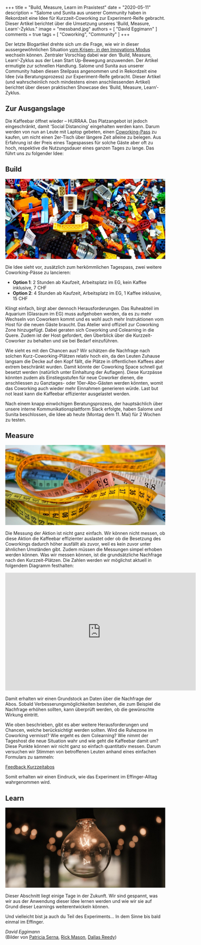 +++
title = "Build, Measure, Learn im Praxistest"
date = "2020-05-11"
description = "Salome und Sunita aus unserer Community haben in Rekordzeit eine Idee für Kurzzeit-Coworking zur Experiment-Reife gebracht. Dieser Artikel berichtet über die Umsetzung unseres 'Build, Measure, Learn'-Zyklus."
image = "messband.jpg"
authors = [ "David Eggimann" ]
comments = true
tags = [ "Coworking", "Community" ]
+++

<div class="lead">
Der letzte Blogartikel drehte sich um die Frage, wie wir in dieser aussergewöhnlichen Situation <a href="/blog/vom-krisen-zum-innovationsmodus/">vom Krisen- in den Innovations Modus</a> wechseln können. Zentraler Vorschlag dabei war den ‘Build, Measure, Learn’-Zyklus aus der Lean Start Up-Bewegung anzuwenden.
Der Artikel ermutigte zur schnellen Handlung. Salome und Sunita aus unserer Community haben diesen Steilpass angenommen und in Rekordzeit eine Idee (via Beratungsprozess) zur Experiment-Reife gebracht. Dieser Artikel (und wahrscheinlich noch mindestens einen anschliessenden Artikel) berichtet über diesen praktischen Showcase des ‘Build, Measure, Learn’-Zyklus.
</div>

## Zur Ausgangslage

Die Kaffeebar öffnet wieder – HURRAA. Das Platzangebot ist jedoch eingeschränkt, damit ‘Social Distancing’ eingehalten werden kann. Darum werden von nun an Leute mit Laptop gebeten, einen [Coworking-Pass](/coworking/) zu kaufen, um nicht einen 2er-Tisch über längere Zeit alleine zu belegen. Aus Erfahrung ist der Preis eines Tagespasses  für solche Gäste aber oft zu hoch, respektive die Nutzungsdauer eines ganzen Tages zu lange. Das führt uns zu folgender Idee:

## Build

![Build](lego.jpg)

Die Idee sieht vor, zusätzlich zum herkömmlichen Tagespass, zwei weitere Coworking-Pässe zu lancieren:
 
- **Option 1**: 2 Stunden ab Kaufzeit, Arbeitsplatz im EG, kein Kaffee inklusive, 7 CHF
- **Option 2**: 4 Stunden ab Kaufzeit, Arbeitsplatz im EG, 1 Kaffee inklusive, 15 CHF
 
Klingt einfach, birgt aber dennoch Herausforderungen. Das Ruheabteil im Aquarium (Glasraum im EG) muss aufgehoben werden, da es zu mehr Wechseln von Coworkern kommt und es wohl auch mehr Instruktionen vom Host für die neuen Gäste braucht. Das Atelier wird offiziell zur Coworking Zone hinzugefügt. Dabei geraten sich Coworking und Colearning in die Quere. Zudem ist der Host gefordert, den Überblick über die Kurzzeit-Coworker zu behalten und sie bei Bedarf einzuführen.
 
Wie sieht es mit den Chancen aus? Wir schätzen die Nachfrage nach solchen Kurz-Coworking-Plätzen relativ hoch ein, da den Leuten Zuhause langsam die Decke auf den Kopf fällt, die Plätze in öffentlichen Kaffees aber extrem beschränkt wurden. Damit könnte der Coworking Space schnell gut besetzt werden (natürlich unter Einhaltung der Auflagen). Diese Kurzpässe könnten zudem als Einstiegsstufen für neue Coworker dienen, die anschliessen zu Ganztages- oder 10er-Abo-Gästen werden könnten, womit das Coworking auch wieder mehr Einnahmen generieren würde. Last but not least kann die Kaffeebar effizienter ausgelastet werden.
 
Nach einem knapp einwöchigen Beratungsprozess, der hauptsächlich über unsere interne Kommunikationsplattform Slack erfolgte, haben Salome und Sunita beschlossen, die Idee ab heute (Montag dem 11. Mai) für 2 Wochen zu testen.

## Measure

![Measure](messband.jpg)

Die Messung der Aktion ist nicht ganz einfach. Wir können nicht messen, ob diese Aktion die Kaffeebar effizienter auslastet oder ob die Besetzung des Coworkings dadurch höher ausfällt als zuvor, weil es kein zuvor unter ähnlichen Umständen gibt. Zudem müssen die Messungen simpel erhoben werden können. Was wir messen können, ist die grundsätzliche Nachfrage nach den Kurzzeit-Plätzen. Die Zahlen werden wir möglichst aktuell in folgendem Diagramm festhalten:

<iframe class="embed-responsive-item" width="600" height="371" seamless frameborder="0" scrolling="no" src="https://docs.google.com/spreadsheets/d/e/2PACX-1vQS8jLP3Mg-TAvmp501e0phZqIXV8RcjBv9JhE9NGorFnwUuaBTScDgAQN2t_8jjh8g4wUMtf7cXdQf/pubchart?oid=960957229&amp;format=interactive"></iframe>

Damit erhalten wir einen Grundstock an Daten über die Nachfrage der Abos. Sobald Verbesserungsmöglichkeiten bestehen, die zum Beispiel die Nachfrage erhöhen sollten, kann überprüft werden, ob die gewünschte Wirkung eintritt.

Wie oben beschrieben, gibt es aber weitere Herausforderungen und Chancen, welche berücksichtigt werden sollten. Wird die Ruhezone im Coworking vermisst? Wie ergeht es dem Colearning? Wie nimmt der Tageshost die neue Situation wahr und wie geht die Kaffeebar damit um? Diese Punkte können wir nicht ganz so einfach quantitativ messen. Darum versuchen wir Stimmen von betroffenen Leuten anhand eines einfachen Formulars zu sammeln:

<a href="https://forms.gle/n3ksUXeTmkfyhvjdA" class="btn btn-mod btn-medium btn-round" target="_blank"><i class="fa fa-arrow-right"></i> Feedback Kurzzeitabos</a>

Somit erhalten wir einen Eindruck, wie das Experiment im Effinger-Alltag wahrgenommen wird. 

## Learn

![Learn](birne.jpg)

Dieser Abschnitt liegt einige Tage in der Zukunft. Wir sind gespannt, was wir aus der Anwendung dieser Idee lernen werden und wie wir sie auf Grund dieser Learnings weiterentwickeln können. 

Und vielleicht bist ja auch du Teil des Experiments... In dem Sinne bis bald einmal im Effinger. 


*David Eggimann*   
(Bilder von [Patricia Serna](https://unsplash.com/@sernarial), [Rick Mason](https://unsplash.com/@egnaro), [Dallas Reedy](https://unsplash.com/@dallasreedy))
